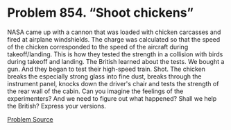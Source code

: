 # Problem 854. “Shoot chickens”

NASA came up with a cannon that was loaded with chicken carcasses and fired at airplane windshields. The charge was calculated so that the speed of the chicken corresponded to the speed of the aircraft during takeoff/landing. This is how they tested the strength in a collision with birds during takeoff and landing. The British learned about the tests. We bought a gun. And they began to test their high-speed train. Shot. The chicken breaks the especially strong glass into fine dust, breaks through the instrument panel, knocks down the driver's chair and tests the strength of the rear wall of the cabin. Can you imagine the feelings of the experimenters? And we need to figure out what happened? Shall we help the British? Express your versions.

[Problem Source](https://www.trizland.ru/tasks/1692/)